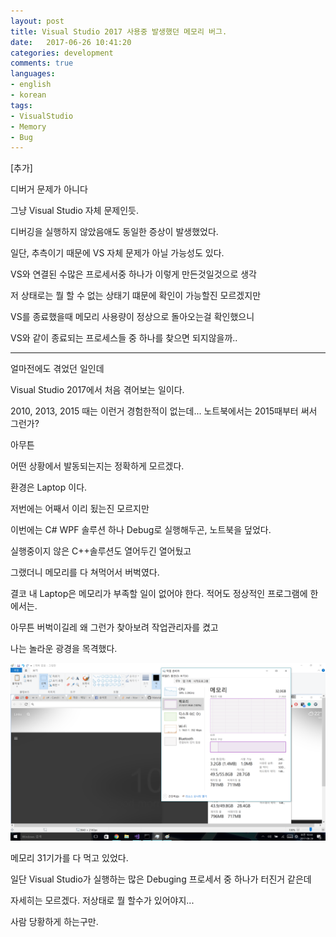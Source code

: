 ```yaml
---
layout: post
title: Visual Studio 2017 사용중 발생했던 메모리 버그.	
date:   2017-06-26 10:41:20		
categories: development
comments: true
languages:
- english
- korean
tags:
- VisualStudio
- Memory
- Bug
---		
```





[추가]

디버거 문제가 아니다

그냥 Visual Studio 자체 문제인듯.

디버깅을 실행하지 않았음애도 동일한 증상이 발생했었다.

일단, 추측이기 때문에 VS 자체 문제가 아닐 가능성도 있다.  

VS와 연결된 수많은 프로세서중 하나가 이렇게 만든것일것으로 생각

저 상태로는 뭘 할 수 없는 상태기 떄문에 확인이 가능할진 모르겠지만

VS를 종료했을때 메모리 사용량이 정상으로 돌아오는걸 확인했으니

VS와 같이 종료되는 프로세스들 중 하나를 찾으면 되지않을까..

------

얼마전에도 겪었던 일인데

Visual Studio 2017에서 처음 겪어보는 일이다.

2010, 2013, 2015 때는 이런거 경험한적이 없는데... 노트북에서는 2015때부터 써서 그런가?

아무튼

어떤 상황에서 발동되는지는 정확하게 모르겠다.

환경은 Laptop 이다.

저번에는 어째서 이리 됬는진 모르지만

이번에는 C# WPF 솔루션 하나 Debug로 실행해두곤, 노트북을 덮었다.

실행중이지 않은 C++솔루션도 열어두긴 열어뒀고

그랬더니 메모리를 다 쳐먹어서 버벅였다.

결코 내 Laptop은 메모리가 부족할 일이 없어야 한다. 적어도 정상적인 프로그램에 한에서는.

아무튼 버벅이길레 왜 그런가 찾아보려 작업관리자를 켰고

나는 놀라운 광경을 목격했다.

![Memory](/uploads/2017-06-26/VisualStudio/VisualStudioMemory.png)

메모리 31기가를 다 먹고 있었다.

일단 Visual Studio가 실행하는 많은 Debuging 프로세서 중 하나가 터진거 같은데

자세히는 모르겠다. 저상태로 뭘 할수가 있어야지...

사람 당황하게 하는구만.

